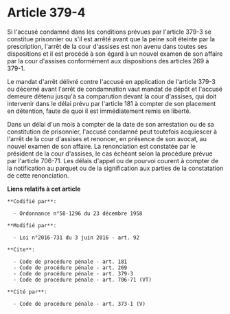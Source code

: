 # Article 379-4

Si l'accusé condamné dans les conditions prévues par l'article 379-3 se constitue prisonnier ou s'il est arrêté avant que la
peine soit éteinte par la prescription, l'arrêt de la cour d'assises est non avenu dans toutes ses dispositions et il est
procédé à son égard à un nouvel examen de son affaire par la cour d'assises conformément aux dispositions des articles 269 à
379-1. 

Le mandat d'arrêt délivré contre l'accusé en application de l'article 379-3 ou décerné avant l'arrêt de condamnation vaut
mandat de dépôt et l'accusé demeure détenu jusqu'à sa comparution devant la cour d'assises, qui doit intervenir dans le délai
prévu par l'article 181 à compter de son placement en détention, faute de quoi il est immédiatement remis en liberté. 

Dans un délai d'un mois à compter de la date de son arrestation ou de sa constitution de prisonnier, l'accusé condamné peut
toutefois acquiescer à l'arrêt de la cour d'assises et renoncer, en présence de son avocat, au nouvel examen de son affaire.
La renonciation est constatée par le président de la cour d'assises, le cas échéant selon la procédure prévue par l'article
706-71. Les délais d'appel ou de pourvoi courent à compter de la notification au parquet ou de la signification aux parties
de la constatation de cette renonciation.

**Liens relatifs à cet article**

	**Codifié par**:

	  - Ordonnance n°58-1296 du 23 décembre 1958

	**Modifié par**:

	  - Loi n°2016-731 du 3 juin 2016 - art. 92

	**Cite**:

	  - Code de procédure pénale - art. 181
	  - Code de procédure pénale - art. 269
	  - Code de procédure pénale - art. 379-3
	  - Code de procédure pénale - art. 706-71 (VT)

	**Cité par**:

	  - Code de procédure pénale - art. 373-1 (V)

